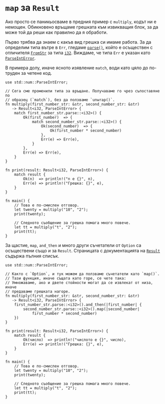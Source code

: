 # `map` за `Result`

Ако просто се паникьосваме в предния пример с `multiply`, кодът ни е немощен.
Обикновено връщаме грешката към извикващия блок, за да може той да реши как
правилно да я обработи.

Първо трябва да знаем с какъв вид грешка си имаме работа. За да определим типа
вътре в `Err`, гледаме [`parse()`][parse], който е осъществен с отличителя
[`FromStr`][from_str] за типа [`i32`][i32]. Виждаме, че типа `Err` е указан
като [`ParseIntError`][parse_int_error].

В примера долу, иначе ясното изявление `match`, води като цяло до по-труден за
четене код.

```rust,editable
use std::num::ParseIntError;

// Сега сме променили типа за връщане. Получаваме го чрез съпоставяне по
// образец (`match`), без да ползваме `unwrap()`.
fn multiply(first_number_str: &str, second_number_str: &str)
   -> Result<i32, ParseIntError> {
    match first_number_str.parse::<i32>() {
        Ok(first_number)  => {
            match second_number_str.parse::<i32>() {
                Ok(second_number)  => {
                    Ok(first_number * second_number)
                },
                Err(e) => Err(e),
            }
        },
        Err(e) => Err(e),
    }
}

fn print(result: Result<i32, ParseIntError>) {
    match result {
        Ok(n)  => println!("n е {}", n),
        Err(e) => println!("Грешка: {}", e),
    }
}

fn main() {
    // Това е по-смислен отговор.
    let twenty = multiply("10", "2");
    print(twenty);

    // Следното съобщение за грешка помага много повече.
    let tt = multiply("t", "2");
    print(tt);
}
```

За щастие, `map`, `and_then` и много други съчетатели от `Option` са
осъществени също и за `Result`. Страницата с документацията на
[`Result`][result] съдържа пълния списък.

```rust,editable
use std::num::ParseIntError;

// Както с `Option`, и тук можем да ползваме съчетатели като `map()`.
// Тази функция, иначе същата като горе, се чете така:
// Умножаваме, ако и двете стойности могат да се извлекат от низа, иначе
// предаваме грешката нагоре.
fn multiply(first_number_str: &str, second_number_str: &str)
   -> Result<i32, ParseIntError> {
    first_number_str.parse::<i32>().and_then(|first_number| {
        second_number_str.parse::<i32>().map(|second_number|
            first_number * second_number)
    })
}

fn print(result: Result<i32, ParseIntError>) {
    match result {
        Ok(число)  => println!("числото е {}", число),
        Err(e) => println!("Грешка: {}", e),
    }
}

fn main() {
    // Това е по-смислен отговор.
    let twenty = multiply("10", "2");
    print(twenty);

    // Следното съобщение за грешка помага много повече.
    let tt = multiply("t", "2");
    print(tt);
}
```

[parse]: https://doc.rust-lang.org/std/primitive.str.html#method.parse
[from_str]: https://doc.rust-lang.org/std/str/trait.FromStr.html
[i32]: https://doc.rust-lang.org/std/primitive.i32.html
[parse_int_error]: https://doc.rust-lang.org/std/num/struct.ParseIntError.html
[result]: https://doc.rust-lang.org/std/result/enum.Result.html
